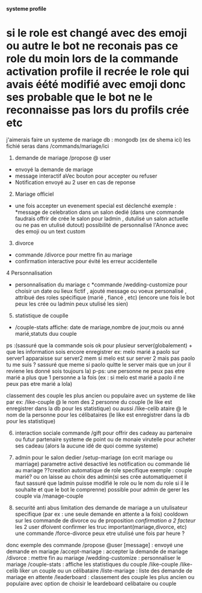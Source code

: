 **systeme profile**
# si le role est changé avec des emoji ou autre le bot ne reconais pas ce role du moin lors de la commande activation profile il recrée le role qui avais éété modifié avec emoji donc ses probable que le bot ne le reconnaisse pas lors du profils crée etc


j'aimerais faire un systeme de mariage 
db : mongodb (ex de shema ici)
les fichié seras dans /commands/mariage/ici

1. demande de mariage
/propose @ user 
- envoyé la demande de mariage
- message interactif aVec bouton pour accepter ou refuser
- Notification envoyé au 2 user en cas de reponse
2. Mariage officiel
- une fois accepter un evenement special est déclenché exemple :
   *message de celebration dans un salon dedié (dans une commande faudrais offrir de crée le salon pour ladmin , dutulisé un salon actuelle ou ne pas en utulisé dutout) 
   possibilité de personnalisé l'Anonce avec des emoji ou un text custom
3. divorce 
- commande /divorce pour mettre fin au mariage 
- confirmation interactive pour évité les erreur accidentelle

4 Personnalisation
- personnalisation du mariage 
c *commande /wedding-customize pour choisir un date ou lieux fictif , ajouté message ou voeux personalisé , attribué des roles spécifique (marié , fiancé , etc) (encore une fois le bot peux les crée ou ladmin peux utulisé les sien)
5. statistique de couplle
- /couple-stats affiche: 
date de mariage,nombre de jour,mois ou anné marié,statuts duu couple

ps :(sassuré que la commande sois ok pour plusieur server(globalement) + que les information sois encore enregistrer ex: melo marié a paolo sur server1 apparaisse sur server2 mem si melo est sur server 2 mais pas paolo tu me suis ? sassuré que meme si paolo quitte le server mais que un jour il reviene les donné sois toujours la)
p-ps: une personne ne peux pas etre marié a plus que 1 personne a la fois (ex : si melo est marié a paolo il ne peux pas etre marié a lola)  

classement des couple les plus ancien ou populaire avec un systeme de like par ex: /like-couple @ le nom des 2 personne du couple (le like est enregistrer dans la db pour les statistique) ou aussi /like-celib ataire @ le nom de la personne pour les célibataires (le like est enregistrer dans la db pour les statistique)

6. interaction sociale
commande /gift pour offrir des cadeay au partenaire ou futur partenaire 
systeme de point ou de monaie virutelle pour acheter ses cadeau (alors la aucune idé de quoi comme systeme)

7. admin
pour le salon dedier /setup-mariage (on ecrit mariage ou marriage)
parametre activé desactivé les notification ou commande lié au mariage
??creation automatique de role specifique exemple : couple marié? ou on laisse au choix des admin(si ses crée automatiquemet il faut sassuré que ladmin puisse modifié le role ou le nom du role si il le souhaite et que le bot le comprenne)
possible pour admin de gerer les couple via /manage-couple

8. securité
anti abus
limitation des demande de mariage a un utulisateur specifique (par ex : une  seule demande en attente a la fois)
cooldown sur les commande de divorce ou de proposition
*confirmation a 2 facteur*
les 2 user dfoivent confirmer les truc important(mariage,divorce, etc)
une commande /force-divorce peux etre utulisé une fois par heure ? 

donc exemple des commande
/propose @user [message] : envoyé une demande en mariage
/accept-mariage : accepter la demande de mariage
/divorce : mettre fin au mariage
/wedding-customize : personnaliser le mariage
/couple-stats : affiche les statistiques du couple
/like-couple /like-celib liker un couple ou un célibataire
/liste-mariage : liste des demande de mariage en attente
/leaderboard : classement des couple les plus ancien ou populaire avec option de choisir le leardeboard celibataire ou couple


